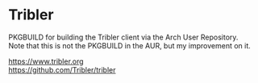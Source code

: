 # Tribler
PKGBUILD for building the Tribler client via the Arch User Repository.  
Note that this is not the PKGBUILD in the AUR, but my improvement on it.  
  
https://www.tribler.org  
https://github.com/Tribler/tribler

